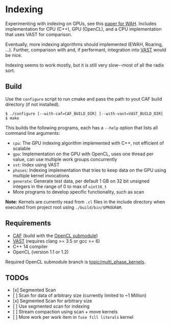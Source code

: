 # Indexing

Experimenting with indexing on GPUs, see this [paper for WAH](http://alumni.cs.ucr.edu/~mvlachos/pubs/netfli_gpu.pdf). Includes implementation for CPU (C++), GPU (OpenCL), and a CPU implementation that uses VAST for comparison.

Eventually, more indexing algorithms should implemented (EWAH, Roaring, ...). Further, comparison with and, if performant, integration into [VAST](vast.io) would be nice.

Indexing seems to work mostly, but it is still very slow--most of all the radix sort.

## Build

Use the `configure` script to run cmake and pass the path to yout CAF build directory (if not installed).

```
$ ./configure [--with-caf=CAF_BUILD_DIR] [--with-vast=VAST_BUILD_DIR]
$ make
```

This builds the following programs, each has a `--help` option that lists all command line arguments:

* `cpu`: The GPU indexing algorithm implemented with C++, not efficient of scalable
* `gpu`: Implementation on the GPU with OpenCL, uses one thread per value, can use multiple work groups concurrently
* `vst`: Index using VAST
* `phases`: Indexing implementation that tries to keep data on the GPU using multiple kernel invocations
* `generate`: Generate test data, per default 1 GB on 32 bit unsigned integers in the range of 0 to max of `uint16_t`
* More programs to develop specific functionality, such as scan

**Note:** Kernels are currently read from `.cl` files in the include directory when executed from project root using `./build/bin/$PROGRAM`.

## Requirements

* [CAF](https://github.com/actor-framework/actor-framework) (build with the [OpenCL submodule](https://github.com/actor-framework/opencl))
* [VAST](https://github.com/vast-io) (requires clang >= 3.5 or gcc >= 6)
* C++ 14 compiler
* OpenCL (version 1.1 or 1.2)

Required OpenCL submodule branch is [topic/multi_phase_kernels](https://github.com/actor-framework/opencl/tree/topic/multi_phase_kernels).


## TODOs

- [x] Segmented Scan
- [ ] Scan for data of arbitrary size (currently limited to ~1 Million)
- [x] Segmented Scan for arbitrary size
- [ ] Use segmented scan for indexing
- [ ] Stream compaction using scan + move kernels
- [ ] More work per work item in `fuse fill literals` kernel
